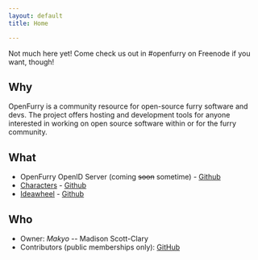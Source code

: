 ```yaml
---
layout: default
title: Home

---
```


Not much here yet!  Come check us out in #openfurry on Freenode if you want,
though!

## Why

OpenFurry is a community resource for open-source furry software and devs.  The
project offers hosting and development tools for anyone interested in working
on open source software within or for the furry community.

## What

* OpenFurry OpenID Server (coming ~~soon~~ sometime) -
  [Github](https://github.com/OpenFurry/openfurry-site)
* [Characters](http://characters.openfurry.org) -
  [Github](https://github.com/OpenFurry/charref)
* [Ideawheel](http://ideas.jnsq.us) -
  [Github](https://github.com/OpenFurry/ideawheel)

## Who

* Owner: _Makyo_ -- Madison Scott-Clary
* Contributors (public memberships only):
  [GitHub](https://github.com/orgs/OpenFurry/teams/contributors)
